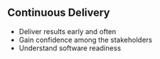 ##  Continuous Delivery

* Deliver results early and often
* Gain confidence among the stakeholders
* Understand software readiness
